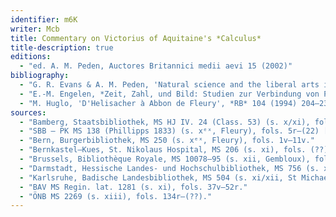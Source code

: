```yaml
---
identifier: m6K
writer: Mcb
title: Commentary on Victorius of Aquitaine's *Calculus*
title-description: true
editions:
  - "ed. A. M. Peden, Auctores Britannici medii aevi 15 (2002)"
bibliography: 
  - "G. R. Evans & A. M. Peden, 'Natural science and the liberal arts in Abbo of Fleury's Commentary on the Calculus of Victorius of Aquitaine', *Viator* 16 (1985) 109–127"
  - "E.-M. Engelen, *Zeit, Zahl, und Bild: Studien zur Verbindung von Philosophie und Wissenschaft bei Abbo von Fleury* (Berlin 1993)"
  - "M. Huglo, 'D'Helisacher à Abbon de Fleury', *RB* 104 (1994) 204–230 (at 220–25)"
sources:
  - "Bamberg, Staatsbibliothek, MS HJ IV. 24 (Class. 53) (s. x/xi), fols. 10r–(??)."
  - "SBB – PK MS 138 (Phillipps 1833) (s. xᵉˣ, Fleury), fols. 5r–(22) [author's copy]."
  - "Bern, Burgerbibliothek, MS 250 (s. xᵉˣ, Fleury), fols. 1v–11v."
  - "Bernkastel–Kues, St. Nikolaus Hospital, MS 206 (s. xi), fols. (??)."
  - "Brussels, Bibliothèque Royale, MS 10078–95 (s. xii, Gembloux), fols. 97r–114r. "
  - "Darmstadt, Hessische Landes- und Hochschulbibliothek, MS 756 (s. xi), fols. 92r–116v."
  - "Karlsruhe, Badische Landesbibliothek, MS 504 (s. xi/xii, St Michael, Bamberg), fols. 90v–99r."
  - "BAV MS Regin. lat. 1281 (s. xi), fols. 37v–52r."
  - "ÖNB MS 2269 (s. xiii), fols. 134r–(??)."
---
```

